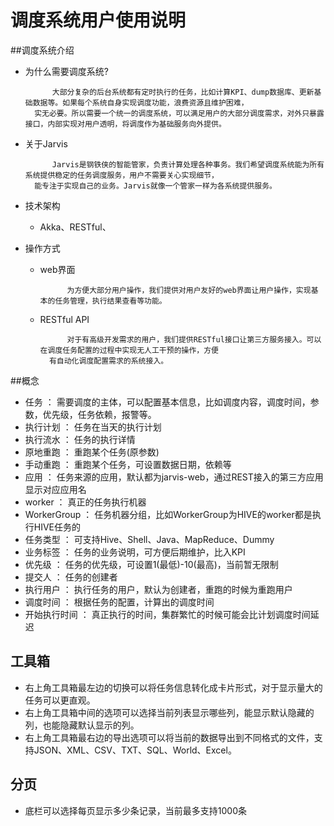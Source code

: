 调度系统用户使用说明
======


##调度系统介绍
* 为什么需要调度系统?

			大部分复杂的后台系统都有定时执行的任务，比如计算KPI、dump数据库、更新基础数据等。如果每个系统自身实现调度功能，浪费资源且维护困难，
		实无必要。所以需要一个统一的调度系统，可以满足用户的大部分调度需求，对外只暴露接口，内部实现对用户透明，将调度作为基础服务向外提供。

* 关于Jarvis
	
			Jarvis是钢铁侠的智能管家，负责计算处理各种事务。我们希望调度系统能为所有系统提供稳定的任务调度服务，用户不需要关心实现细节，
		能专注于实现自己的业务。Jarvis就像一个管家一样为各系统提供服务。
* 技术架构
	* Akka、RESTful、
* 操作方式
	* web界面
			
				为方便大部分用户操作，我们提供对用户友好的web界面让用户操作，实现基本的任务管理，执行结果查看等功能。
	* RESTful API 
	
				对于有高级开发需求的用户，我们提供RESTful接口让第三方服务接入。可以在调度任务配置的过程中实现无人工干预的操作，方便
			有自动化调度配置需求的系统接入。

##概念
* 任务 ： 需要调度的主体，可以配置基本信息，比如调度内容，调度时间，参数，优先级，任务依赖，报警等。
* 执行计划 ： 任务在当天的执行计划
* 执行流水 ： 任务的执行详情
* 原地重跑 ： 重跑某个任务(原参数)
* 手动重跑 ： 重跑某个任务，可设置数据日期，依赖等
* 应用 ： 任务来源的应用，默认都为jarvis-web，通过REST接入的第三方应用显示对应应用名
* worker ： 真正的任务执行机器
* WorkerGroup ： 任务机器分组，比如WorkerGroup为HIVE的worker都是执行HIVE任务的
* 任务类型 ： 可支持Hive、Shell、Java、MapReduce、Dummy
* 业务标签 ： 任务的业务说明，可方便后期维护，比入KPI
* 优先级 ： 任务的优先级，可设置1(最低)-10(最高)，当前暂无限制
* 提交人 ： 任务的创建者
* 执行用户 ： 执行任务的用户，默认为创建者，重跑的时候为重跑用户
* 调度时间 ： 根据任务的配置，计算出的调度时间
* 开始执行时间 ： 真正执行的时间，集群繁忙的时候可能会比计划调度时间延迟

## 工具箱
* 右上角工具箱最左边的切换可以将任务信息转化成卡片形式，对于显示量大的任务可以更直观。
* 右上角工具箱中间的选项可以选择当前列表显示哪些列，能显示默认隐藏的列，也能隐藏默认显示的列。
* 右上角工具箱最右边的导出选项可以将当前的数据导出到不同格式的文件，支持JSON、XML、CSV、TXT、SQL、World、Excel。

## 分页
* 底栏可以选择每页显示多少条记录，当前最多支持1000条
